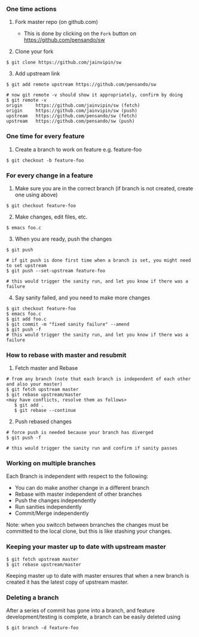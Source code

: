 ### One time actions

1. Fork master repo (on github.com)
   - This is done by clicking on the `Fork` button on https://github.com/pensando/sw

2. Clone your fork
```
$ git clone https://github.com/jainvipin/sw
```

3. Add upstream link
```
$ git add remote upstream https://github.com/pensando/sw

# now git remote -v should show it appropriately, confirm by doing
$ git remote -v
origin     https://github.com/jainvipin/sw (fetch)
origin     https://github.com/jainvipin/sw (push)
upstream   https://github.com/pensando/sw (fetch)
upstream   https://github.com/pensando/sw (push)
```

### One time for every feature

1. Create a branch to work on feature e.g. feature-foo
```
$ git checkout -b feature-foo
```

### For every change in a feature

1. Make sure you are in the correct branch (if branch is not created, create one using above)
```
$ git checkout feature-foo
```

2. Make changes, edit files, etc.
```
$ emacs foo.c
```

3. When you are ready, push the changes
```
$ git push

# if git push is done first time when a branch is set, you might need to set upstream
$ git push --set-upstream feature-foo

# this would trigger the sanity run, and let you know if there was a failure
```

4. Say sanity failed, and you need to make more changes
```
$ git checkout feature-foo
$ emacs foo.c
$ git add foo.c
$ git commit -m "fixed sanity failure" --amend
$ git push -f
# this would trigger the sanity run, and let you know if there was a failure
```

### How to rebase with master and resubmit

1. Fetch master and Rebase
```
# from any branch (note that each branch is independent of each other and also your master)
$ git fetch upstream master
$ git rebase upstream/master
<may have conflicts, resolve them as follows>
   $ git add .
   $ git rebase --continue
```

2. Push rebased changes
```
# force push is needed because your branch has diverged
$ git push -f
    
# this would trigger the sanity run and confirm if sanity passes
```

### Working on multiple branches
Each Branch is independent with respect to the following:
  - You can do make another change in a different branch
  - Rebase with master independent of other branches
  - Push the changes independently
  - Run sanities independently
  - Commit/Merge independently

Note: when you switcch between brranches the changes must be committed to the local clone, but this is like stashing your changes.

### Keeping your master up to date with upstream master
```
$ git fetch upstream master
$ git rebase upstream/master
```
Keeping master up to date with master ensures that when a new branch is created it has the latest copy of upstream master.

### Deleting a branch
After a series of commit has gone into a branch, and feature development/testing is complete, a branch can be easily deleted using
```
$ git branch -d feature-foo
```

